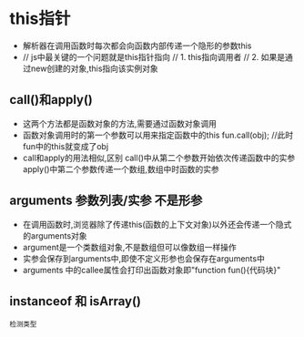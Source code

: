 # this指针
+	解析器在调用函数时每次都会向函数内部传递一个隐形的参数this
+	// js中最关键的一个问题就是this指针指向
	// 1. this指向调用者
	// 2. 如果是通过new创建的对象,this指向该实例对象

## call()和apply()

+   这两个方法都是函数对象的方法,需要通过函数对象调用
+   函数对象调用时的第一个参数可以用来指定函数中的this
    fun.call(obj);  //此时fun中的this就变成了obj
+   call和apply的用法相似,区别
    call()中从第二个参数开始依次传递函数中的实参
    apply()中第二个参数传递一个数组,数组中时函数的实参

## arguments 参数列表/实参 不是形参

+   在调用函数时,浏览器除了传递this(函数的上下文对象)以外还会传递一个隐式的arguments对象
+   argument是一个类数组对象,不是数组但可以像数组一样操作
+   实参会保存到arguments中,即使不定义形参也会保存在arguments中
+   arguments 中的callee属性会打印出函数对象即"function fun(){代码块}"
## instanceof 和 isArray() 
    检测类型
